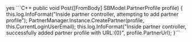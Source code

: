 <inline-video source="https://www.youtube.com/embed/rfObCuGLSek" width="auto" height="auto" />
yes
```C++
public void Post([FromBody] SBModel.PartnerProfile profile)
{
    this.log.InfoFormat("Inside partner controller, attempting to add partner profile");
    PartnerManager.Instance.CreatePartner(profile, this.CurrentLoginUserEmail);
    this.log.InfoFormat("Inside partner controller, successfully added partner profile with URL:{0}", profile.PartnerUrl);
}```